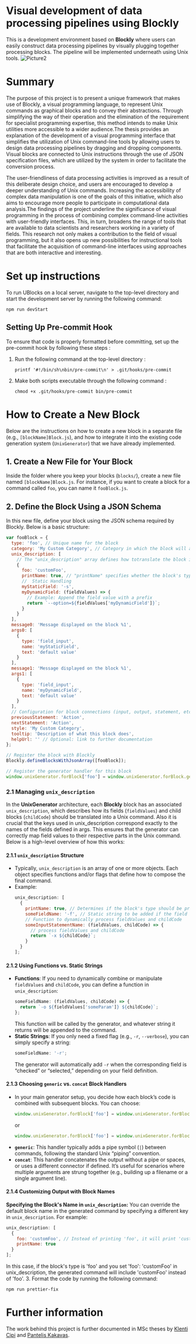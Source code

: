 # Visual development of data processing pipelines using Blockly

This is a development environment based on **Blockly** where users can easily construct data processing pipelines
by visually plugging together processing blocks. The pipeline will be implemented underneath using Unix tools.
![Picture2](public/img/README_cover.png)

# Summary

The purpose of this project is to present a unique framework that makes use of Blockly, a visual programming language, to represent Unix commands as graphical blocks and to convey their abstractions. Through simplifying the way of their operation and the elimination of the requirement for specialist programming expertise, this method intends to make Unix utilities more accessible to a wider audience.The thesis provides an explanation of the development of a visual programming interface that simplifies the utilization of Unix command-line tools by allowing users to design data processing pipelines by dragging and dropping components. Visual blocks are connected to Unix instructions through the use of JSON specification files, which are utilized by the system in order to facilitate the conversion process.

The user-friendliness of data processing activities is improved as a result of this deliberate design choice, and users are encouraged to develop a deeper understanding of Unix commands. Increasing the accessibility of complex data manipulation is one of the goals of this initiative, which also aims to encourage more people to participate in computational data analysis.The findings of the project underline the significance of visual programming in the process of combining complex command-line activities with user-friendly interfaces. This, in turn, broadens the range of tools that are available to data scientists and researchers working in a variety of fields. This research not only makes a contribution to the field of visual programming, but it also opens up new possibilities for instructional tools that facilitate the acquisition of command-line interfaces using approaches that are both interactive and interesting.

# Set up instructions

To run UBlocks on a local server, navigate to the top-level directory and start the development server by running the following command:

`npm run devStart`

## Setting Up Pre-commit Hook

To ensure that code is properly formatted before committing, set up the pre-commit hook by following these steps :

1. Run the following command at the top-level directory :

   `printf '#!/bin/sh\nbin/pre-commit\n' > .git/hooks/pre-commit`

2. Make both scripts executable through the following command :

   `chmod +x .git/hooks/pre-commit bin/pre-commit`

# How to Create a New Block

Below are the instructions on how to create a new block in a separate file (e.g., `[blockName]Block.js`), and how to integrate it into the existing code generation system (`UnixGenerator`) that we have already implemented.

## 1. Create a New File for Your Block

Inside the folder where you keep your blocks (`blocks/`), create a new file named `[blockName]Block.js`.
For instance, if you want to create a block for a command called `foo`, you can name it `fooBlock.js`.

## 2. Define the Block Using a JSON Schema

In this new file, define your block using the JSON schema required by Blockly. Below is a basic structure:

```js
var fooBlock = {
  type: 'foo', // Unique name for the block
  category: 'My Custom Category', // Category in which the block will appear in the toolbox
  unix_description: [
    // The "unix_description" array defines how totranslate the block into a Unix command.
    {
      foo: 'customFoo',
      printName: true, // "printName" specifies whether the block's type should appear explicitly in the generated command.
      //  Static Handling
      myStaticField: '-s',
      myDynamicField: (fieldValues) => {
        // Example: Append the field value with a prefix
        return `--option=${fieldValues['myDynamicField']}`;
      }
    }
  ],
  message0: 'Message displayed on the block %1',
  args0: [
    {
      type: 'field_input',
      name: 'myStaticField',
      text: 'default value'
    }
  ],
  message1: 'Message displayed on the block %1',
  args1: [
    {
      type: 'field_input',
      name: 'myDynamicField',
      text: 'default value'
    }
  ],
  // Configuration for block connections (input, output, statement, etc.)
  previousStatement: 'Action',
  nextStatement: 'Action',
  style: 'My Custom Category',
  tooltip: 'Description of what this block does',
  helpUrl: '' // Optional: link to further documentation
};

// Register the block with Blockly
Blockly.defineBlocksWithJsonArray([fooBlock]);

// Register the generator handler for this block
window.unixGenerator.forBlock['foo'] = window.unixGenerator.forBlock.generic;
```

### 2.1 Managing `unix_description`

In the **UnixGenerator** architecture, each **Blockly** block has an associated `unix_description`, which describes how its fields (`fieldValues`) and child blocks (`childCode`) should be translated into a Unix command. Also it is crucial that the keys used in unix_description correspond exactly to the names of the fields defined in args. This ensures that the generator can correctly map field values to their respective parts in the Unix command. Below is a high-level overview of how this works:

#### 2.1.1 **`unix_description` Structure**

- Typically, `unix_description` is an array of one or more objects. Each object specifies functions and/or flags that define how to compose the final command.
- Example:
  ```js
  unix_description: [
    {
      printName: true, // Determines if the block's type should be printed in the command
      someFieldName: '-f', // Static string to be added if the field is active
      // Function to dynamically process fieldValues and childCode
      someInputStatementName: (fieldValues, childCode) => {
        // process fieldValues and childCode
        return `-x ${childCode}`;
      }
    }
  ];
  ```

#### 2.1.2 **Using Functions vs. Static Strings**

- **Functions**: If you need to dynamically combine or manipulate `fieldValues` and `childCode`, you can define a function in `unix_description`:
  ```js
  someFieldName: (fieldValues, childCode) => {
    return `-o ${fieldValues['someParam']} ${childCode}`;
  };
  ```
  This function will be called by the generator, and whatever string it returns will be appended to the command.
- **Static Strings**: If you only need a fixed flag (e.g., `-r`, `--verbose`), you can simply specify a string:
  ```js
  someFieldName: '-r';
  ```
  The generator will automatically add `-r` when the corresponding field is “checked” or “selected,” depending on your field definition.

#### 2.1.3 **Choosing `generic` vs. `concat` Block Handlers**

- In your main generator setup, you decide how each block’s code is combined with subsequent blocks. You can choose:
  ```js
  window.unixGenerator.forBlock['foo'] = window.unixGenerator.forBlock.generic;
  ```
  or
  ```js
  window.unixGenerator.forBlock['foo'] = window.unixGenerator.forBlock.concat;
  ```
- **`generic`**: This handler typically adds a pipe symbol (`|`) between commands, following the standard Unix “piping” convention.
- **`concat`**: This handler concatenates the output without a pipe or spaces, or uses a different connector if defined. It’s useful for scenarios where multiple arguments are strung together (e.g., building up a filename or a single argument line).

#### 2.1.4 Customizing Output with Block Names

**Specifying the Block's Name in `unix_description`:**
You can override the default block name in the generated command by specifying a different key in `unix_description`. For example:

```js
unix_description: [
  {
    foo: 'customFoo', // Instead of printing 'foo', it will print 'customFoo' in the command
    printName: true
  }
];
```

In this case, if the block's type is 'foo' and you set 'foo': 'customFoo' in unix_description, the generated command will include 'customFoo' instead of 'foo'. 3. Format the code by running the following command:

`npm run prettier-fix`

# Further information

The work behind this project is further documented in MSc theses by
[Klenti Cipi](http://www.pyxida.aueb.gr/index.php?op=view_object&object_id=11051) and
[Pantelis Kakavas](http://www.pyxida.aueb.gr/index.php?op=view_object&object_id=11053).
